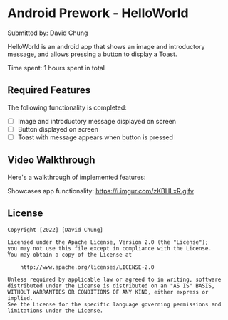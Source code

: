 # Android Prework - HelloWorld

Submitted by: David Chung

HelloWorld is an android app that shows an image and introductory message, and allows pressing a button to display a Toast. 

Time spent: 1 hours spent in total

## Required Features

The following functionality is completed:

* [ ] Image and introductory message displayed on screen
* [ ] Button displayed on screen
* [ ] Toast with message appears when button is pressed 

## Video Walkthrough

Here's a walkthrough of implemented features:

Showcases app functionality:
https://i.imgur.com/zKBHLxR.gifv

## License

    Copyright [2022] [David Chung]

    Licensed under the Apache License, Version 2.0 (the "License");
    you may not use this file except in compliance with the License.
    You may obtain a copy of the License at

        http://www.apache.org/licenses/LICENSE-2.0

    Unless required by applicable law or agreed to in writing, software
    distributed under the License is distributed on an "AS IS" BASIS,
    WITHOUT WARRANTIES OR CONDITIONS OF ANY KIND, either express or implied.
    See the License for the specific language governing permissions and
    limitations under the License.
